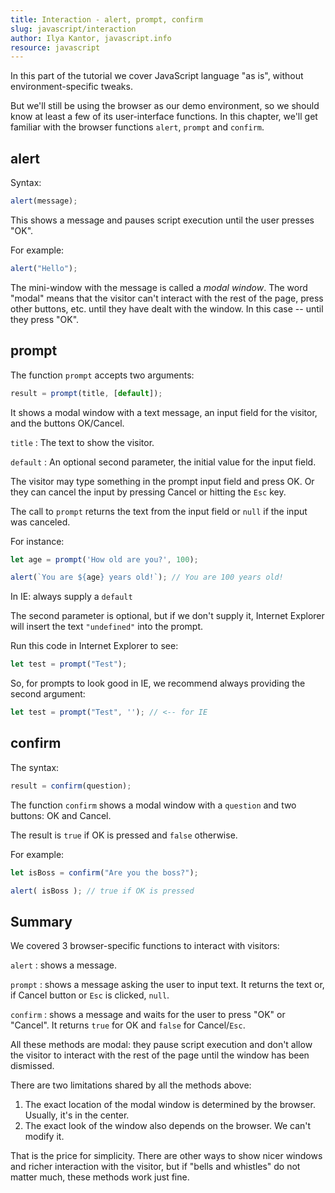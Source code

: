 ```yaml
---
title: Interaction - alert, prompt, confirm
slug: javascript/interaction
author: Ilya Kantor, javascript.info
resource: javascript
---
```


In this part of the tutorial we cover JavaScript language "as is", without environment-specific tweaks.

But we'll still be using the browser as our demo environment, so we should know at least a few of its user-interface functions. In this chapter, we'll get familiar with the browser functions `alert`, `prompt` and `confirm`.

## alert

Syntax:

```js
alert(message);
```

This shows a message and pauses script execution until the user presses "OK".

For example:

```js
alert("Hello");
```

The mini-window with the message is called a *modal window*. The word "modal" means that the visitor can't interact with the rest of the page, press other buttons, etc. until they have dealt with the window. In this case -- until they press "OK".

## prompt

The function `prompt` accepts two arguments:

```js
result = prompt(title, [default]);
```

It shows a modal window with a text message, an input field for the visitor, and the buttons OK/Cancel.

`title`
: The text to show the visitor.

`default`
: An optional second parameter, the initial value for the input field.

The visitor may type something in the prompt input field and press OK. Or they can cancel the input by pressing Cancel or hitting the `Esc` key.

The call to `prompt` returns the text from the input field or `null` if the input was canceled.

For instance:

```js
let age = prompt('How old are you?', 100);

alert(`You are ${age} years old!`); // You are 100 years old!
```

<div class="warn-imp">
<span class="header-imp">In IE: always supply a <code>default</code></span>
<span class="content">

The second parameter is optional, but if we don't supply it, Internet Explorer will insert the text `"undefined"` into the prompt.

Run this code in Internet Explorer to see:

```js
let test = prompt("Test");
```

So, for prompts to look good in IE, we recommend always providing the second argument:

```js
let test = prompt("Test", ''); // <-- for IE
```
</span>
</div>

## confirm

The syntax:

```js
result = confirm(question);
```

The function `confirm` shows a modal window with a `question` and two buttons: OK and Cancel.

The result is `true` if OK is pressed and `false` otherwise.

For example:

```js
let isBoss = confirm("Are you the boss?");

alert( isBoss ); // true if OK is pressed
```

## Summary

We covered 3 browser-specific functions to interact with visitors:

`alert`
: shows a message.

`prompt`
: shows a message asking the user to input text. It returns the text or, if Cancel button or `Esc` is clicked, `null`.

`confirm`
: shows a message and waits for the user to press "OK" or "Cancel". It returns `true` for OK and `false` for Cancel/`Esc`.

All these methods are modal: they pause script execution and don't allow the visitor to interact with the rest of the page until the window has been dismissed.

There are two limitations shared by all the methods above:

1. The exact location of the modal window is determined by the browser. Usually, it's in the center.
2. The exact look of the window also depends on the browser. We can't modify it.

That is the price for simplicity. There are other ways to show nicer windows and richer interaction with the visitor, but if "bells and whistles" do not matter much, these methods work just fine.